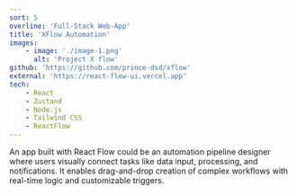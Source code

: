 ```yaml
---
sort: 5
overline: 'Full-Stack Web-App'
title: 'XFlow Automation'
images:
    - image: './image-1.png'
      alt: 'Project X flow'
github: 'https://github.com/prince-dsd/xflow'
external: 'https://react-flow-ui.vercel.app'
tech:
    - React
    - Zustand
    - Node.js
    - Tailwind CSS
    - ReactFlow
---
```

An app built with React Flow could be an automation pipeline designer where users visually connect tasks like data input, processing, and notifications. 
It enables drag-and-drop creation of complex workflows with real-time logic and customizable triggers.
